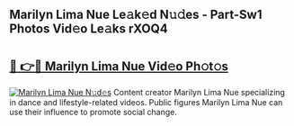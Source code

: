 ## Marilyn Lima Nue Le𝚊k𝚎d N𝚞𝚍es - Part-Sw1 Photos Vid𝚎o Le𝚊ks rXOQ4

# <h2><a href="http://fb7zf75.evod.top/?m=Marilyn+Lima+Nue">🔗 👉🔴 Marilyn Lima Nue Vid𝚎o Ph𝚘t𝚘s</a></h2>

[![Marilyn Lima Nue N𝚞d𝚎s](https://i.imgur.com/8V9OHl7.gif)](http://fb7zf75.evod.top/?m=Marilyn+Lima+Nue)
Content creator Marilyn Lima Nue specializing in dance and lifestyle-related videos. Public figures Marilyn Lima Nue can use their influence to promote social change. 
